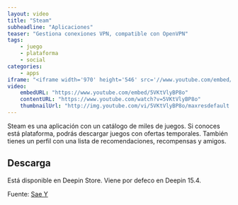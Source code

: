 ```yaml
---
layout: video
title: "Steam"
subheadline: "Aplicaciones"
teaser: "Gestiona conexiones VPN, compatible con OpenVPN"
tags:
    - juego
    - plataforma
    - social
categories:
    - apps
iframe: "<iframe width='970' height='546' src='//www.youtube.com/embed/5VKtVlyBP8o' frameborder='0' allowfullscreen></iframe>"
video:
    embedURL: "https://www.youtube.com/embed/5VKtVlyBP8o"
    contentURL: "https://www.youtube.com/watch?v=5VKtVlyBP8o"
    thumbnailUrl: "http://img.youtube.com/vi/5VKtVlyBP8o/maxresdefault.jpg"
---
```

<!--more-->

Steam es una aplicación con un catálogo de miles de juegos. Si conoces está plataforma, podrás descargar juegos con ofertas temporales. También tienes un perfil con una lista de recomendaciones, recompensas y amigos.

## Descarga

Está disponible en Deepin Store. Viene por defeco en Deepin 15.4.

Fuente: [Sae Y](https://www.youtube.com/channel/UCuaCjuX0tygRy8e2Z039NjQ)
